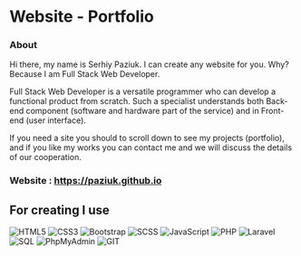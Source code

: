 # Website - Portfolio<br>

### About<br/>
Hi there, my name is Serhiy Paziuk. I can create any website for you. Why? Because I am Full Stack Web Developer.<br/>

Full Stack Web Developer is a versatile programmer who can develop a functional product from scratch. Such a specialist understands both Back-end component (software and hardware part of the service) and in Front-end (user interface).<br/>

If you need a site you should to scroll down to see my projects (portfolio), and if you like my works you can contact me and we will discuss the details of our cooperation.<br/>

### Website : https://paziuk.github.io<br/>

## For creating I use<br/>
![HTML5](https://img.shields.io/badge/-HTML5-ffffff?style=for-the-badge&logo=html5)
![CSS3](https://img.shields.io/badge/-CSS3-264de4?style=for-the-badge&logo=css3)
![Bootstrap](https://img.shields.io/badge/-Bootstrap-ffffff?style=for-the-badge&logo=bootstrap)
![SCSS](https://img.shields.io/badge/-SASS/SCSS-264de4?style=for-the-badge&logo=sass)
![JavaScript](https://img.shields.io/badge/-JavaScript-ffffff?style=for-the-badge&logo=javascript)
![PHP](https://img.shields.io/badge/-PHP-090909?style=for-the-badge&logo=php)
![Laravel](https://img.shields.io/badge/-Laravel-090909?style=for-the-badge&logo=laravel)
![SQL](https://img.shields.io/badge/-SQL-ffffff?style=for-the-badge&logo=mysql)
![PhpMyAdmin](https://img.shields.io/badge/-PhpMyAdmin-ffffff?style=for-the-badge&logo=phpmyadmin)
![GIT](https://img.shields.io/badge/-GIT-ffffff?style=for-the-badge&logo=git)

